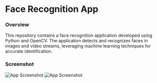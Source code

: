 # Face Recognition App
### Overview
This repository contains a face recognition application developed using Python and OpenCV. The application detects and recognizes faces in images and video streams, leveraging machine learning techniques for accurate identification.

### Screenshot
![App Screenshot](Screenshot1.png)
![App Screenshot](Screenshot2.png)
